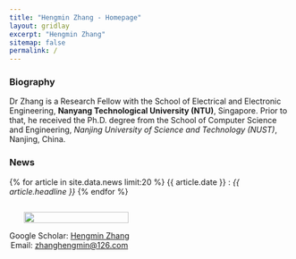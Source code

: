 ```yaml
---
title: "Hengmin Zhang - Homepage"
layout: gridlay
excerpt: "Hengmin Zhang"
sitemap: false
permalink: /
---
```


<div class="container-fluid">

<div class="row">

<div class="col-sm-8">

### **Biography**

Dr Zhang is a Research Fellow with the School of Electrical and Electronic Engineering, **Nanyang Technological University (NTU)**, Singapore. Prior to that, he received the Ph.D. degree from the School of Computer Science and Engineering, *Nanjing University of Science and Technology (NUST)*, Nanjing, China.   


 

### **News**
{% for article in site.data.news limit:20 %}
{{ article.date }} :
<em>{{ article.headline }}</em>
{% endfor %}
<a href="{{ site.url }}{{ site.baseurl }}/allnews.html"></a>

</div>

<div class="col-sm-4" style="display:table-cell; vertical-align:middle; text-align:center">

  <ul style="overflow: hidden">
  <img src="{{ site.url }}{{ site.baseurl }}/images/myself.jpg" class="img-responsive" width="99%" />
  </ul>

  <!-- <br clear="all" /> -->

  Google Scholar: <a href="https://scholar.google.com/citations?user=a1yd0H4AAAAJ&hl=zh-CN&oi=sra">Hengmin Zhang</a> <br>
  Email: zhanghengmin@126.com   
  
   


  <!-- <script type="text/javascript" id="clstr_globe" src="//clustrmaps.com/globe.js?d=qxy0eSYxkkDD23T1VJXNWt4_fn9cGJ1JRNShKPoCy8Y"></script> -->


</div>





